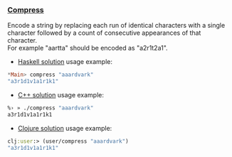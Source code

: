 ### <ins>Compress</ins>

Encode a string by replacing each run of identical characters with a single character followed by a count of consecutive appearances of that character.   
For example "aartta" should be encoded as "a2r1t2a1".

- [Haskell solution](Solution.hs) usage example:
```haskell
*Main> compress "aaardvark"
"a3r1d1v1a1r1k1"
```
- [C++ solution](solution.cpp) usage example:
```bash
%› » ./compress "aaardvark"
a3r1d1v1a1r1k1
```
- [Clojure solution](solution.clj) usage example:
```clojure
clj:user:> (user/compress "aaardvark")
"a3r1d1v1a1r1k1"
```
